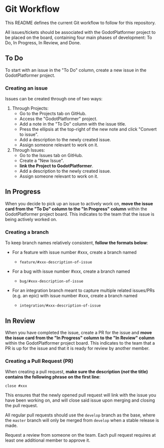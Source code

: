 # Git Workflow
This README defines the current Git workflow to follow for this repository.

All issues/tickets should be associated with the GodotPlatformer project to be placed on the board, containing four main phases of development: To Do, In Progress, In Review, and Done.

## To Do
To start with an issue in the "To Do" column, create a new issue in the GodotPlatformer project.

### Creating an issue
Issues can be created through one of two ways:
1. Through Projects:
   * Go to the Projects tab on GitHub.
   * Access the "GodotPlatformer" project.
   * Add a note in the "To Do" column with the issue title.
   * Press the ellipsis at the top-right of the new note and click "Convert to issue".
   * Add a description to the newly created issue.
   * Assign someone relevant to work on it.
2. Through Issues:
   * Go to the Issues tab on GitHub.
   * Create a "New Issue".
   * **link the Project to GodotPlatformer**.
   * Add a description to the newly created issue.
   * Assign someone relevant to work on it.

## In Progress
When you decide to pick up an issue to actively work on, **move the issue card from the "To Do" column to the "In Progress" column** within the GodotPlatformer project board. This indicates to the team that the issue is being actively worked on.

### Creating a branch
To keep branch names relatively consistent, **follow the formats below**:

* For a feature with issue number #xxx, create a branch named
  * `feature/#xxx-description-of-issue`

* For a bug with issue number #xxx, create a branch named
  * `bug/#xxx-description-of-issue`

* For an integration branch meant to capture multiple related issues/PRs (e.g. an epic) with issue number #xxx, create a branch named
  * `integration/#xxx-description-of-issue`

## In Review
When you have completed the issue, create a PR for the issue and **move the issue card from the "In Progress" column to the "In Review" column** within the GodotPlatformer project board. This indicates to the team that a PR is up for the issue and that it is ready for review by another member.

### Creating a Pull Request (PR)
When creating a pull request, **make sure the description (_not_ the title) contains the following phrase on the first line**:

`close #xxx`

This ensures that the newly opened pull request will link with the issue you have been working on, and will close said issue upon merging and closing the pull request.

All regular pull requests should use the `develop` branch as the base, where the `master` branch will only be merged from `develop` when a stable release is made.

Request a review from someone on the team. Each pull request requires at least one additional member to approve it.

